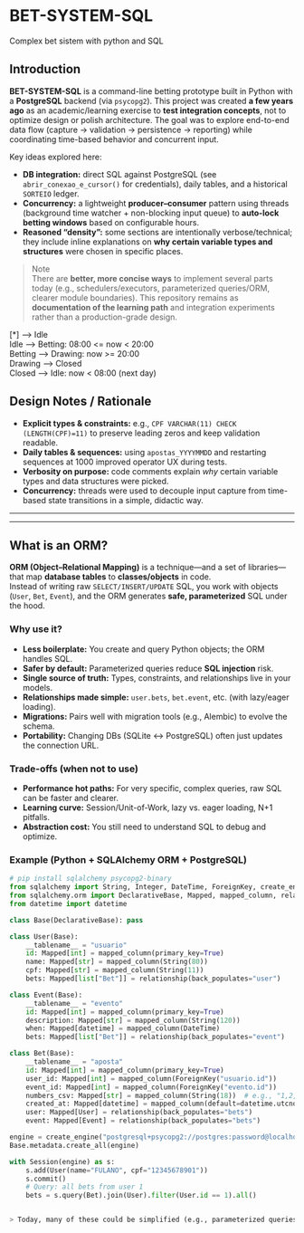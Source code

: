 # BET-SYSTEM-SQL
Complex bet sistem with python and SQL

## Introduction

**BET-SYSTEM-SQL** is a command-line betting prototype built in Python with a **PostgreSQL** backend (via `psycopg2`). This project was created **a few years ago** as an academic/learning exercise to **test integration concepts**, not to optimize design or polish architecture. The goal was to explore end-to-end data flow (capture → validation → persistence → reporting) while coordinating time-based behavior and concurrent input.

Key ideas explored here:
- **DB integration:** direct SQL against PostgreSQL (see `abrir_conexao_e_cursor()` for credentials), daily tables, and a historical `SORTEIO` ledger.
- **Concurrency:** a lightweight **producer–consumer** pattern using threads (background time watcher + non-blocking input queue) to **auto-lock betting windows** based on configurable hours.
- **Reasoned “density”:** some sections are intentionally verbose/technical; they include inline explanations on **why certain variable types and structures** were chosen in specific places.

> Note  
> There are **better, more concise ways** to implement several parts today (e.g., schedulers/executors, parameterized queries/ORM, clearer module boundaries). This repository remains as **documentation of the learning path** and integration experiments rather than a production-grade design.


[*] --> Idle \
Idle --> Betting: 08:00 <= now < 20:00 \
Betting --> Drawing: now >= 20:00 \
Drawing --> Closed \
Closed --> Idle: now < 08:00 (next day)

## Design Notes / Rationale

- **Explicit types & constraints:** e.g., `CPF VARCHAR(11) CHECK (LENGTH(CPF)=11)` to preserve leading zeros and keep validation readable.
- **Daily tables & sequences:** using `apostas_YYYYMMDD` and restarting sequences at 1000 improved operator UX during tests.
- **Verbosity on purpose:** code comments explain *why* certain variable types and data structures were picked.
- **Concurrency:** threads were used to decouple input capture from time-based state transitions in a simple, didactic way.


---
---

## What is an ORM?

**ORM (Object–Relational Mapping)** is a technique—and a set of libraries—that map **database tables** to **classes/objects** in code.  
Instead of writing raw `SELECT/INSERT/UPDATE` SQL, you work with objects (`User`, `Bet`, `Event`), and the ORM generates **safe, parameterized** SQL under the hood.

### Why use it?
- **Less boilerplate:** You create and query Python objects; the ORM handles SQL.
- **Safer by default:** Parameterized queries reduce **SQL injection** risk.
- **Single source of truth:** Types, constraints, and relationships live in your models.
- **Relationships made simple:** `user.bets`, `bet.event`, etc. (with lazy/eager loading).
- **Migrations:** Pairs well with migration tools (e.g., Alembic) to evolve the schema.
- **Portability:** Changing DBs (SQLite ↔ PostgreSQL) often just updates the connection URL.

### Trade-offs (when not to use)
- **Performance hot paths:** For very specific, complex queries, raw SQL can be faster and clearer.
- **Learning curve:** Session/Unit-of-Work, lazy vs. eager loading, N+1 pitfalls.
- **Abstraction cost:** You still need to understand SQL to debug and optimize.

### Example (Python + SQLAlchemy ORM + PostgreSQL)

```python
# pip install sqlalchemy psycopg2-binary
from sqlalchemy import String, Integer, DateTime, ForeignKey, create_engine
from sqlalchemy.orm import DeclarativeBase, Mapped, mapped_column, relationship, Session
from datetime import datetime

class Base(DeclarativeBase): pass

class User(Base):
    __tablename__ = "usuario"
    id: Mapped[int] = mapped_column(primary_key=True)
    name: Mapped[str] = mapped_column(String(80))
    cpf: Mapped[str] = mapped_column(String(11))
    bets: Mapped[list["Bet"]] = relationship(back_populates="user")

class Event(Base):
    __tablename__ = "evento"
    id: Mapped[int] = mapped_column(primary_key=True)
    description: Mapped[str] = mapped_column(String(120))
    when: Mapped[datetime] = mapped_column(DateTime)
    bets: Mapped[list["Bet"]] = relationship(back_populates="event")

class Bet(Base):
    __tablename__ = "aposta"
    id: Mapped[int] = mapped_column(primary_key=True)
    user_id: Mapped[int] = mapped_column(ForeignKey("usuario.id"))
    event_id: Mapped[int] = mapped_column(ForeignKey("evento.id"))
    numbers_csv: Mapped[str] = mapped_column(String(18))  # e.g., "1,2,3,4,5"
    created_at: Mapped[datetime] = mapped_column(default=datetime.utcnow)
    user: Mapped[User] = relationship(back_populates="bets")
    event: Mapped[Event] = relationship(back_populates="bets")

engine = create_engine("postgresql+psycopg2://postgres:password@localhost:5432/mydb")
Base.metadata.create_all(engine)

with Session(engine) as s:
    s.add(User(name="FULANO", cpf="12345678901"))
    s.commit()
    # Query: all bets from user 1
    bets = s.query(Bet).join(User).filter(User.id == 1).all()


> Today, many of these could be simplified (e.g., parameterized queries, one `aposta` table with `DATE`, schedulers/executors), but they remain here to document integration experiments.
